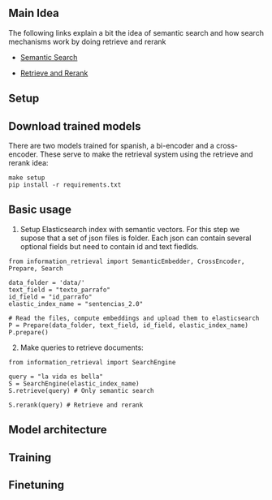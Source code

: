 ## Main Idea

The following links explain a bit the idea of semantic search and how search mechanisms work by doing retrieve and rerank

- [Semantic Search](https://www.sbert.net/examples/applications/semantic-search/README.html)

- [Retrieve and Rerank](https://www.sbert.net/examples/applications/retrieve_rerank/README.html)

## Setup
## Download trained models

There are two models trained for spanish, a bi-encoder and a cross-encoder. These serve to make the retrieval system using the retrieve and rerank idea:

```
make setup
pip install -r requirements.txt
```


## Basic usage

1. Setup Elasticsearch index with semantic vectors. For this step we supose that a set of json files is folder. Each json can contain several optional fields but need to contain id and text fiedlds. 
```
from information_retrieval import SemanticEmbedder, CrossEncoder, Prepare, Search

data_folder = 'data/'
text_field = "texto_parrafo"
id_field = "id_parrafo"
elastic_index_name = "sentencias_2.0"

# Read the files, compute embeddings and upload them to elasticsearch
P = Prepare(data_folder, text_field, id_field, elastic_index_name)
P.prepare()
```

2. Make queries to retrieve documents:
```
from information_retrieval import SearchEngine

query = "la vida es bella"
S = SearchEngine(elastic_index_name)
S.retrieve(query) # Only semantic search

S.rerank(query) # Retrieve and rerank
```


## Model architecture


## Training

## Finetuning